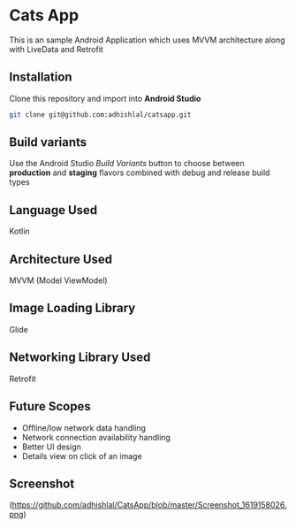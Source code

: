 # Cats App

This is an sample Android Application which uses MVVM architecture along with LiveData and Retrofit

## Installation
Clone this repository and import into **Android Studio**
```bash
git clone git@github.com:adhishlal/catsapp.git
```

## Build variants
Use the Android Studio *Build Variants* button to choose between **production** and **staging** flavors combined with debug and release build types

## Language Used
Kotlin

## Architecture Used
MVVM (Model ViewModel)

## Image Loading Library
Glide

## Networking Library Used
Retrofit

## Future Scopes
- Offline/low network data handling
- Network connection availability handling
- Better UI design
- Details view on click of an image

## Screenshot

(https://github.com/adhishlal/CatsApp/blob/master/Screenshot_1619158026.png)
